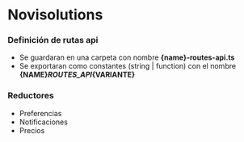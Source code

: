 # Novisolutions
### Definición de rutas api
 - Se guardaran en una carpeta con nombre **{name}-routes-api.ts**  
 - Se exportaran como constantes (string | function) con el nombre **{NAME}_ROUTES_API_{VARIANTE}**

### Reductores
  
  - Preferencias
  - Notificaciones  
  - Precios
  